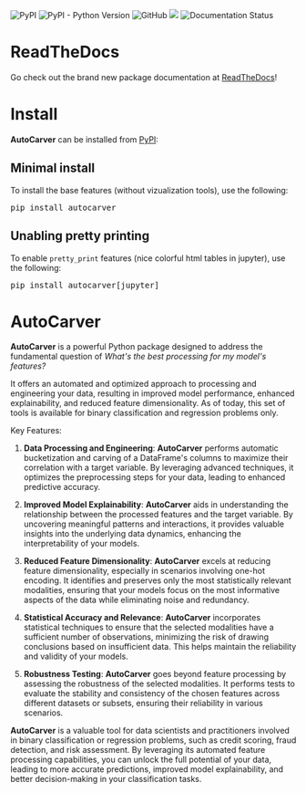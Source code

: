 </p>
<p align="left">
    <img alt="PyPI" src="https://img.shields.io/pypi/v/autocarver">
    <img alt="PyPI - Python Version" src="https://img.shields.io/pypi/pyversions/autocarver">
    <img alt="GitHub" src="https://img.shields.io/github/license/mdefrance/autocarver">
    <img src="https://github.com/mdefrance/AutoCarver/actions/workflows/pytest.yml/badge.svg">
    <img src='https://readthedocs.org/projects/autocarver/badge/?version=latest' alt='Documentation Status' />
</p>


# ReadTheDocs

Go check out the brand new package documentation at [ReadTheDocs](https://autocarver.readthedocs.io/en/latest/index.html)!

# Install

**AutoCarver** can be installed from [PyPI](https://pypi.org/project/AutoCarver):

## Minimal install

To install the base features (without vizualization tools), use the following:

<pre>
pip install autocarver
</pre>

## Unabling pretty printing

To enable ``pretty_print`` features (nice colorful html tables in jupyter), use the following:

<pre>
pip install autocarver[jupyter]
</pre>

# AutoCarver

**AutoCarver** is a powerful Python package designed to address the fundamental question of *What's the best processing for my model's features?*

It offers an automated and optimized approach to processing and engineering your data, resulting in improved model performance, enhanced explainability, and reduced feature dimensionality.
As of today, this set of tools is available for binary classification and regression problems only.

Key Features:

1. **Data Processing and Engineering**: **AutoCarver** performs automatic bucketization and carving of a DataFrame's columns to maximize their correlation with a target variable. By leveraging advanced techniques, it optimizes the preprocessing steps for your data, leading to enhanced predictive accuracy.

2. **Improved Model Explainability**: **AutoCarver** aids in understanding the relationship between the processed features and the target variable. By uncovering meaningful patterns and interactions, it provides valuable insights into the underlying data dynamics, enhancing the interpretability of your models.

3. **Reduced Feature Dimensionality**: **AutoCarver** excels at reducing feature dimensionality, especially in scenarios involving one-hot encoding. It identifies and preserves only the most statistically relevant modalities, ensuring that your models focus on the most informative aspects of the data while eliminating noise and redundancy.

4. **Statistical Accuracy and Relevance**: **AutoCarver** incorporates statistical techniques to ensure that the selected modalities have a sufficient number of observations, minimizing the risk of drawing conclusions based on insufficient data. This helps maintain the reliability and validity of your models.

5. **Robustness Testing**: **AutoCarver** goes beyond feature processing by assessing the robustness of the selected modalities. It performs tests to evaluate the stability and consistency of the chosen features across different datasets or subsets, ensuring their reliability in various scenarios.

**AutoCarver** is a valuable tool for data scientists and practitioners involved in binary classification or regression problems, such as credit scoring, fraud detection, and risk assessment. By leveraging its automated feature processing capabilities, you can unlock the full potential of your data, leading to more accurate predictions, improved model explainability, and better decision-making in your classification tasks.

